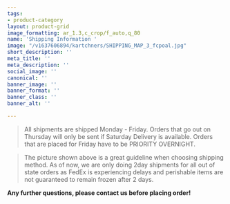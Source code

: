 ```yaml
---
tags:
- product-category
layout: product-grid
image_formatting: ar_1.3,c_crop/f_auto,q_80
name: 'Shipping Information '
image: "/v1637606894/kartchners/SHIPPING_MAP_3_fcpoal.jpg"
short_description: ''
meta_title: ''
meta_description: ''
social_image: ''
canonical: ''
banner_image: ''
banner_format: ''
banner_class: ''
banner_alt: ''

---
```

> All shipments are shipped Monday - Friday. Orders that go out on Thursday will only be sent if Saturday Delivery is available. Orders that are placed for Friday have to be PRIORITY OVERNIGHT.

> The picture shown above is a great guideline when choosing shipping method. As of now, we are only doing 2day shipments for all out of state orders as FedEx is experiencing delays and perishable items are not guaranteed to remain frozen after 2 days.

**Any further questions, please contact us before placing order!**